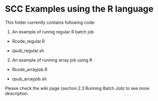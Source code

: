 # SCC Examples using the R language

This folder currently contains following code:

1) An example of runnig regular R batch job
- Rcode_regular.R

- qsub_regular.sh

2) An example of running array job using R
- Rcode_arrayjob.R

- qsub_arrayjob.sh


Please check the wiki page (section 2.3 Running Batch Job) to see more description.
